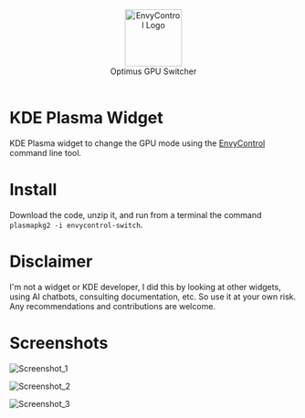 <div align="center">
<picture>
  <source media="(prefers-color-scheme: dark)" srcset="https://github.com/enielrodriguez/optimus-gpu-switcher/assets/31964610/76f42023-492c-417d-800a-c7895cd28251">
  <img alt="EnvyControl Logo" src="https://github.com/enielrodriguez/optimus-gpu-switcher/assets/31964610/76f42023-492c-417d-800a-c7895cd28251" height="100px">
</picture>
<br>
Optimus GPU Switcher
</div>
<br>

# KDE Plasma Widget
KDE Plasma widget to change the GPU mode using the [EnvyControl](https://github.com/bayasdev/envycontrol) command line tool.

# Install
Download the code, unzip it, and run from a terminal the command `plasmapkg2 -i envycontrol-switch`.

# Disclaimer
I'm not a widget or KDE developer, I did this by looking at other widgets, using AI chatbots, consulting documentation, etc. So use it at your own risk.
Any recommendations and contributions are welcome.

# Screenshots
![Screenshot_1](https://github.com/enielrodriguez/optimus-gpu-switcher/assets/31964610/277297f2-684d-436a-9af3-ebff0dc79a0d)  

![Screenshot_2](https://github.com/enielrodriguez/optimus-gpu-switcher/assets/31964610/62cfcc0f-6066-4a83-a21b-f7fef9646231)  

![Screenshot_3](https://github.com/enielrodriguez/optimus-gpu-switcher/assets/31964610/6d27ddee-16d3-4952-bafd-d89537b0f1e8)
